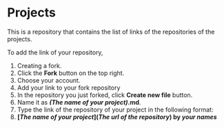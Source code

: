 # Projects
This is a repository that contains the list of links of the repositories of the projects.

To add the link of your repository,

1. Creating a fork.
  1. Click the **Fork** button on the top right.
  2. Choose your account.
2. Add your link to your fork repository
  1. In the repository you just forked, click **Create new file** button.
  2. Name it as **_(The name of your project)_.md**.
  3. Type the link of the repository of your project in the following format:
  4. **\[_The name of your project_\]\(_The url of the repository_\) by _your names_**
